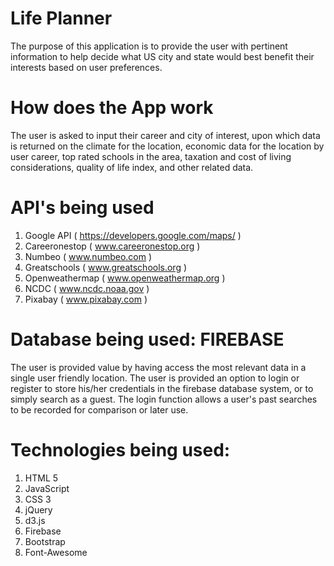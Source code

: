 # Life Planner

The purpose of this application is to provide the user with pertinent information to help decide what US city and state would best benefit their interests based on user preferences. 

# How does the App work
The user is asked to input their career and city of interest, upon which data is returned on the climate for the location, economic data for the location by user career, top rated schools in the area, taxation and cost of living considerations, quality of life index, and other related data.    

# API's being used

1. Google API     ( https://developers.google.com/maps/ )
2. Careeronestop  ( www.careeronestop.org )
3. Numbeo         ( www.numbeo.com )
4. Greatschools   ( www.greatschools.org )
5. Openweathermap ( www.openweathermap.org )
6. NCDC           ( www.ncdc.noaa.gov )  
7. Pixabay        ( www.pixabay.com )

# Database being used: FIREBASE
The user is provided value by having access the most relevant data in a single user friendly location. The user is provided an option to login or register to store his/her credentials in the firebase database system, or to simply search as a guest. The login function allows a user's past searches to be recorded for comparison or later use.

# Technologies being used: 
1. HTML 5
2. JavaScript
3. CSS 3
4. jQuery
5. d3.js
6. Firebase
7. Bootstrap
8. Font-Awesome


